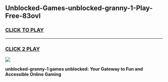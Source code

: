 
## Unblocked-Games-unblocked-granny-1-Play-Free-83ovl
<h3>
<a href="https://premium76.site?title=unblocked-granny-1&ref=19M">CLICK TO PLAY</a></h3>
<hr>

<h3>
<a href="https://premium76.site?title=unblocked-granny-1&ref=19M">CLICK 2 PLAY</a>
  
</h3>

<a href="https://premium76.site?title=unblocked-granny-1&ref=19M"><img src="https://clearcache.store/games.png"></a>


**unblocked-granny-1 games unblocked: Your Gateway to Fun and Accessible Online Gaming**
